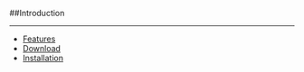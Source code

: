 ##Introduction

----------

* [Features](#features "/manuals/sentry/introduction/features")
* [Download](#download "/manuals/sentry/introduction/download")
* [Installation](#installation "/manuals/sentry/introduction/installation")
